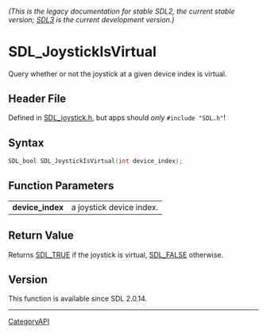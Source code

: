 ###### (This is the legacy documentation for stable SDL2, the current stable version; [SDL3](https://wiki.libsdl.org/SDL3/) is the current development version.)
# SDL_JoystickIsVirtual

Query whether or not the joystick at a given device index is virtual.

## Header File

Defined in [SDL_joystick.h](https://github.com/libsdl-org/SDL/blob/SDL2/include/SDL_joystick.h), but apps should _only_ `#include "SDL.h"`!

## Syntax

```c
SDL_bool SDL_JoystickIsVirtual(int device_index);

```

## Function Parameters

|                      |                          |
| -------------------- | ------------------------ |
| **device_index**     | a joystick device index. |

## Return Value

Returns [SDL_TRUE](SDL_TRUE) if the joystick is virtual,
[SDL_FALSE](SDL_FALSE) otherwise.

## Version

This function is available since SDL 2.0.14.

----
[CategoryAPI](CategoryAPI)

